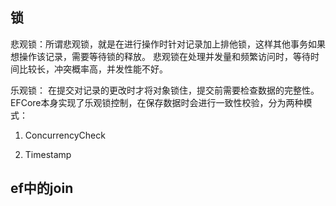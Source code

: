 ## 锁

悲观锁：所谓悲观锁，就是在进行操作时针对记录加上排他锁，这样其他事务如果想操作该记录，需要等待锁的释放。
悲观锁在处理并发量和频繁访问时，等待时间比较长，冲突概率高，并发性能不好。

乐观锁：
在提交对记录的更改时才将对象锁住，提交前需要检查数据的完整性。
EFCore本身实现了乐观锁控制，在保存数据时会进行一致性校验，分为两种模式：
1. ConcurrencyCheck

2. Timestamp

## ef中的join
